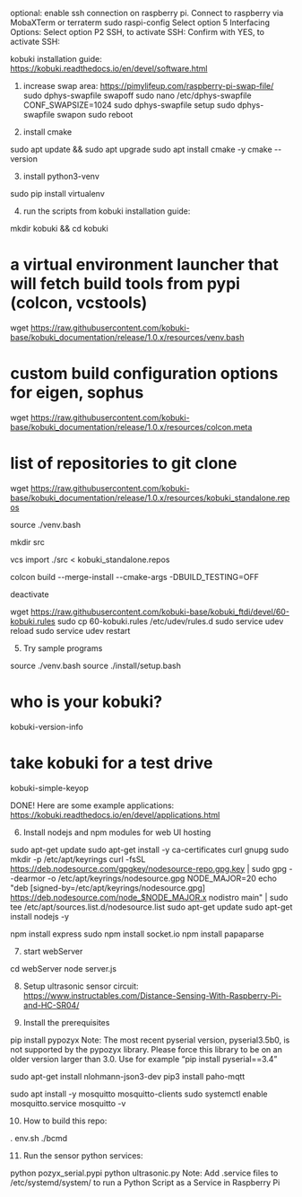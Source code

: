 optional: enable ssh connection on raspberry pi. Connect to raspberry via MobaXTerm or terraterm
sudo raspi-config
Select option 5 Interfacing Options:
Select option P2 SSH, to activate SSH:
Confirm with YES, to activate SSH:

kobuki installation guide:
https://kobuki.readthedocs.io/en/devel/software.html

1. increase swap area:
    https://pimylifeup.com/raspberry-pi-swap-file/
sudo dphys-swapfile swapoff
sudo nano /etc/dphys-swapfile
CONF_SWAPSIZE=1024
sudo dphys-swapfile setup
sudo dphys-swapfile swapon
sudo reboot

2. install cmake

sudo apt update && sudo apt upgrade
sudo apt install cmake -y
cmake --version

3. install python3-venv

sudo pip install virtualenv

4. run the scripts from kobuki installation guide:

mkdir kobuki && cd kobuki

# a virtual environment launcher that will fetch build tools from pypi (colcon, vcstools)
wget https://raw.githubusercontent.com/kobuki-base/kobuki_documentation/release/1.0.x/resources/venv.bash

# custom build configuration options for eigen, sophus
wget https://raw.githubusercontent.com/kobuki-base/kobuki_documentation/release/1.0.x/resources/colcon.meta

# list of repositories to git clone
wget https://raw.githubusercontent.com/kobuki-base/kobuki_documentation/release/1.0.x/resources/kobuki_standalone.repos

source ./venv.bash

mkdir src

vcs import ./src < kobuki_standalone.repos

colcon build --merge-install --cmake-args -DBUILD_TESTING=OFF

deactivate

wget https://raw.githubusercontent.com/kobuki-base/kobuki_ftdi/devel/60-kobuki.rules
sudo cp 60-kobuki.rules /etc/udev/rules.d
sudo service udev reload
sudo service udev restart

5. Try sample programs

source ./venv.bash
source ./install/setup.bash

# who is your kobuki?
kobuki-version-info

# take kobuki for a test drive
kobuki-simple-keyop


DONE! Here are some example applications:
https://kobuki.readthedocs.io/en/devel/applications.html

6. Install nodejs and npm modules for web UI hosting

sudo apt-get update
sudo apt-get install -y ca-certificates curl gnupg
sudo mkdir -p /etc/apt/keyrings
curl -fsSL https://deb.nodesource.com/gpgkey/nodesource-repo.gpg.key | sudo gpg --dearmor -o /etc/apt/keyrings/nodesource.gpg
NODE_MAJOR=20
echo "deb [signed-by=/etc/apt/keyrings/nodesource.gpg] https://deb.nodesource.com/node_$NODE_MAJOR.x nodistro main" | sudo tee /etc/apt/sources.list.d/nodesource.list
sudo apt-get update
sudo apt-get install nodejs -y

npm install express
sudo npm install socket.io
npm install papaparse

7. start webServer

cd webServer
node server.js

8. Setup ultrasonic sensor circuit:
    https://www.instructables.com/Distance-Sensing-With-Raspberry-Pi-and-HC-SR04/


9. Install the prerequisites

pip install pypozyx
    Note: The most recent pyserial version, pyserial3.5b0, is not supported by the pypozyx library.
    Please force this library to be on an older version larger than 3.0. Use for example “pip install pyserial==3.4”

sudo apt-get install nlohmann-json3-dev
pip3 install paho-mqtt

sudo apt install -y mosquitto mosquitto-clients
sudo systemctl enable mosquitto.service
mosquitto -v

10. How to build this repo:

. env.sh
./bcmd

11. Run the sensor python services:

python pozyx_serial.pypi
python ultrasonic.py
    Note: Add .service files to /etc/systemd/system/ to run a Python Script as a Service in Raspberry Pi
